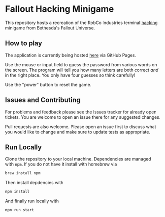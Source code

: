 # Fallout Hacking Minigame

This repository hosts a recreation of the RobCo Industries terminal [hacking](https://fallout.fandom.com/wiki/Hacking) minigame from Bethesda's Fallout Universe. 

## How to play

The application is currently being hosted [here](https://haydenclev.github.io/fallout-hacking-minigame/) via GitHub Pages.

Use the mouse or input field to guess the password from various words on the screen.
The program will tell you how many letters are both correct *and* in the right place.
You only have four guesses so think carefully!

Use the "power" button to reset the game.

## Issues and Contributing

For problems and feedback please see the Issues tracker for already open tickets. You are welcome to open an issue there for any suggested changes.

Pull requests are also welcome. Please open an issue first to discuss what you would like to change and make sure to update tests as appropriate.

## Run Locally

Clone the repository to your local machine.
Dependencies are managed with `npm`. If you do not have it install with homebrew via
```bash
brew install npm
```
Then install depdencies with
```bash
npm install
```
And finally run locally with
```bash
npm run start
```